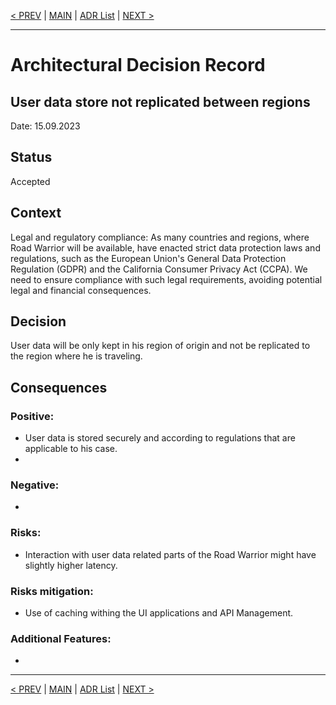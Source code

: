   [< PREV](ADR007.md) | [MAIN](../README.md) | [ADR List](README.md) | [NEXT >](ADR009.md)

---

# Architectural Decision Record
## User data store not replicated between regions
Date: 15.09.2023

## Status
Accepted

## Context
Legal and regulatory compliance: As many countries and regions, where Road Warrior will be available, have enacted strict data protection laws and regulations, such as the European Union's General Data Protection Regulation (GDPR) and the California Consumer Privacy Act (CCPA). We need to ensure compliance with such legal requirements, avoiding potential legal and financial consequences. 

## Decision
User data will be only kept in his region of origin and not be replicated to the region where he is traveling.

## Consequences
### Positive:
- User data is stored securely and according to regulations that are applicable to his case.
- 

### Negative:
- 

### Risks:
- Interaction with user data related parts of the Road Warrior might have slightly higher latency.

### Risks mitigation:
- Use of caching withing the UI applications and API Management.

### Additional Features:
- 

------

[< PREV](ADR007.md) | [MAIN](../README.md) | [ADR List](README.md) | [NEXT >](ADR009.md)
